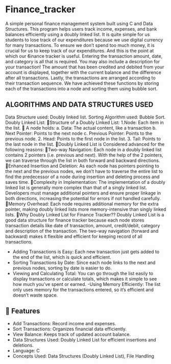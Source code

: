# Finance_tracker


A simple personal finance management system built using C and Data Structures. This program helps users track income, expenses, and bank balances efficiently using a doubly linked list.
It is quite simple for us students to lose track
of our expenditures because we use digital
currency for many transactions. To ensure
we don’t spend too much money, it is crucial
for us to keep track of our expenditures. And
this is the point at which our ϐinance tracker
is useful. Entering the transaction amount,
date, and category is all that is required. You
may also include a description for your
transaction! The amount that has been
credited and debited from your account is
displayed, together with the current balance
and the difference after all transactions.
Lastly, the transactions are arranged
according to their transaction sequence. We
have achieved these functions by storing
each of the transactions into a node and
sorting them using bubble sort. 
## ALGORITHMS AND DATA STRUCTURES USED
Data Structure used: Doubly linked list.
Sorting Algorithm used: Bubble Sort.
Doubly Linked List:
Structure of a Doubly Linked List:
1.Node: Each item in the list.
 A node holds:
 a. Data: The actual content, like a transaction
 b. Next Pointer: Points to the next node
 c. Previous Pointer: Points to the previous node.
2. Head: Points to the first node in the list.
3. Tail: Points to the last node in the list.
Doubly Linked List is Considered advanced for the
following reasons:
Two-way Navigation:
Each node in a doubly linked list contains
2 pointers (i.e. previous and next). With
the help of the 2 pointers, we can traverse
through the list in both forward and
backward directions. 
Enhanced Insertion and Deletion:
As each node has pointers pointing to the
next and the previous nodes, we don’t have
to traverse the entire list to find the
predecessor of a node during insertion and
deleting process and saves time.
Complexity in Implementation:
The implementation of a doubly linked list
is generally more complex than that of a
singly linked list. Developers must
manage additional pointers and ensure
proper linkage in both directions,
increasing the potential for errors if not
handled carefully.
Memory Overhead:
Each node requires additional memory for
the extra pointer, making doubly linked
lists more memory-intensive than singly
linked lists. 
Why Doubly Linked List for Finance Tracker??
Doubly Linked List is a good data structure for
finance tracker because each node stores
transaction details like date of transaction, amount,
credit/debit, category and description of the
transaction. The two-way navigation (forward and
backward) makes it flexible and efficient for
keeping record of all transactions.
- Adding Transactions is Easy: Each new
transaction just gets added to the end of the list,
which is quick and efficient.
- Sorting Transactions by Date: Since each node
links to the next and previous nodes, sorting by date
is easier to do.
- Viewing and Calculating Total: You can go
through the list easily to display transactions or
calculate totals, which makes it simple to see how
much you’ve spent or earned.
-Using Memory Efficiently: The list only uses
memory for the transactions entered, so it’s efficient
and doesn’t waste space. 

## 📌 Features
- Add Transactions: Record income and expenses.
- Sort Transactions: Organizes financial data efficiently.
- View Balance: Keeps track of updated account balance.
- Data Structures Used: Doubly Linked List for efficient insertions and deletions.
- Language: C
- Concepts Used: Data Structures (Doubly Linked List), File Handling

